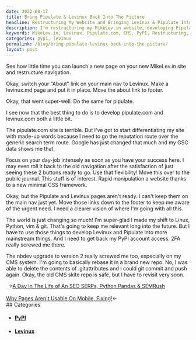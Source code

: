 ```yaml
---
date: 2022-08-17
title: Bring Pipulate & Levinux Back Into The Picture
headline: Restructuring My Website and Bringing Levinux & Pipulate Into the Spotlight
description: I'm restructuring my MikeLev.in website, developing Pipulate.com, and upgrading my CMS system. I'm also aware of the need to make Levinux and Pipulate more mainstream, and to get back my PyPI account access. Join me as I work to make these changes and more!
keywords: MikeLev.in, Levinux, Pipulate.com, CMS, PyPI, Restructuring, Developing, Upgrading, Mainstream, Rebasing
categories: pypi, levinux
permalink: /blog/bring-pipulate-levinux-back-into-the-picture/
layout: post
---
```



See how little time you can launch a new page on your new MikeLev.in site and
restructure navigation.

Okay, switch your "About" link on your main nav to Levinux. Make a levinux.md
page and put it in place. Move the about link to footer.

Okay, that went super-well. Do the same for pipulate.

I see now that the best thing to do is to develop pipulate.com and levinux.com
both a little bit.

The pipulate.com site is terrible. But I've got to start differentiating my
site with made-up words because I need to go the reputation route over the
generic search term route. Google has just changed that much and my GSC data
shows me that.

Focus on your day-job intensely as soon as you have your success here. I may
even roll it back to the old navigation after the satisfaction of just seeing
these 2 buttons ready to go. Use that flexibility! Move this over to the public
journal. This stuff is of interest. Rapid manipulation a website thanks to a
new minimal CSS framework.

Okay, but the Pipulate and Levinux pages aren't ready. I can't keep them on the
main nav just yet. Move those links down to the footer to keep me aware of the
urgent need. I need a clearer vision of where I'm going with all this.

The world is just changing so much! I'm super-glad I made my shift to Linux,
Python, vim & git. That's going to keep me relevant long into the future. But I
have to use those things to develop Levinux and Pipulate into more mainstream
things. And I need to get back my PyPI account access. 2FA really screwed me
there.

The nbdev upgrade to version 2 really screwed me too, especially on my CMS
system. I'm going to basically rebase it in a brand new repo. No, I was able to
delete the contents of .gitattributes and I could git commit and push again.
Okay, the old CMS skite repo is safe, but I have to revisit very soon.


<div class="post-nav"><div class="post-nav-prev"><span class="arrow">&nbsp;&rarr;</span><a href="/blog/a-day-in-the-life-of-an-seo-serps-python-pandas-semrush/">A Day In The Life of An SEO SERPs, Python Pandas & SEMRush</a></div> &nbsp; <div class="post-nav-next"><a href="/blog/why-pages-aren-t-usable-on-mobile-fixing/">Why Pages Aren't Usable On Mobile, Fixing!</a><span class="arrow">&larr;&nbsp;</span></div></div>
## Categories

<ul>
<li><h4><a href='/pypi/'>PyPI</a></h4></li>
<li><h4><a href='/levinux/'>Levinux</a></h4></li></ul>